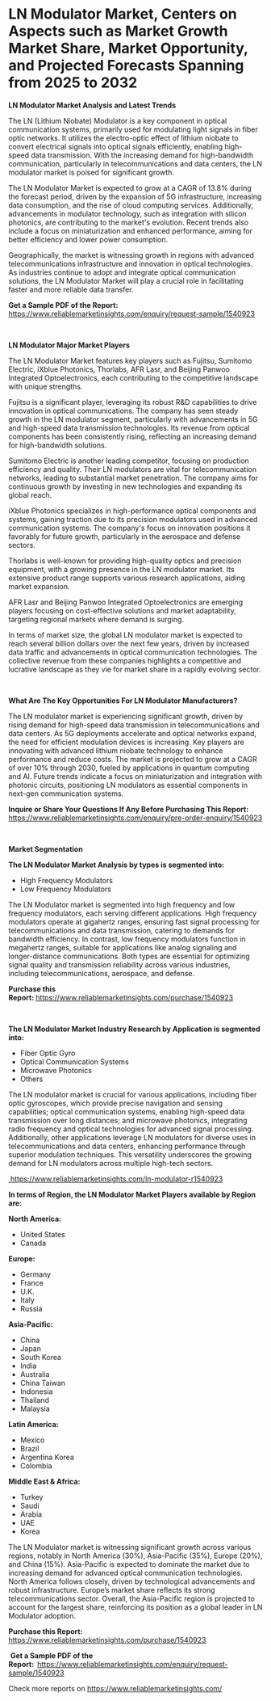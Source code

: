 <p><h1>LN Modulator Market, Centers on Aspects such as Market Growth Market Share, Market Opportunity, and Projected Forecasts Spanning from 2025 to 2032</h1></p><p><strong>LN Modulator Market Analysis and Latest Trends</strong></p>
<p><p>The LN (Lithium Niobate) Modulator is a key component in optical communication systems, primarily used for modulating light signals in fiber optic networks. It utilizes the electro-optic effect of lithium niobate to convert electrical signals into optical signals efficiently, enabling high-speed data transmission. With the increasing demand for high-bandwidth communication, particularly in telecommunications and data centers, the LN modulator market is poised for significant growth.</p><p>The LN Modulator Market is expected to grow at a CAGR of 13.8% during the forecast period, driven by the expansion of 5G infrastructure, increasing data consumption, and the rise of cloud computing services. Additionally, advancements in modulator technology, such as integration with silicon photonics, are contributing to the market's evolution. Recent trends also include a focus on miniaturization and enhanced performance, aiming for better efficiency and lower power consumption.</p><p>Geographically, the market is witnessing growth in regions with advanced telecommunications infrastructure and innovation in optical technologies. As industries continue to adopt and integrate optical communication solutions, the LN Modulator Market will play a crucial role in facilitating faster and more reliable data transfer.</p></p>
<p><strong>Get a Sample PDF of the Report:&nbsp;</strong> <a href="https://www.reliablemarketinsights.com/enquiry/request-sample/1540923?utm_campaign=2337&utm_medium=2&utm_source=Github&utm_content=ia&utm_term=11022025&utm_id=ln-modulator">https://www.reliablemarketinsights.com/enquiry/request-sample/1540923</a></p>
<p>&nbsp;</p>
<p><strong>LN Modulator Major Market Players</strong></p>
<p><p>The LN Modulator Market features key players such as Fujitsu, Sumitomo Electric, iXblue Photonics, Thorlabs, AFR Lasr, and Beijing Panwoo Integrated Optoelectronics, each contributing to the competitive landscape with unique strengths.</p><p>Fujitsu is a significant player, leveraging its robust R&D capabilities to drive innovation in optical communications. The company has seen steady growth in the LN modulator segment, particularly with advancements in 5G and high-speed data transmission technologies. Its revenue from optical components has been consistently rising, reflecting an increasing demand for high-bandwidth solutions.</p><p>Sumitomo Electric is another leading competitor, focusing on production efficiency and quality. Their LN modulators are vital for telecommunication networks, leading to substantial market penetration. The company aims for continuous growth by investing in new technologies and expanding its global reach.</p><p>iXblue Photonics specializes in high-performance optical components and systems, gaining traction due to its precision modulators used in advanced communication systems. The company's focus on innovation positions it favorably for future growth, particularly in the aerospace and defense sectors.</p><p>Thorlabs is well-known for providing high-quality optics and precision equipment, with a growing presence in the LN modulator market. Its extensive product range supports various research applications, aiding market expansion.</p><p>AFR Lasr and Beijing Panwoo Integrated Optoelectronics are emerging players focusing on cost-effective solutions and market adaptability, targeting regional markets where demand is surging.</p><p>In terms of market size, the global LN modulator market is expected to reach several billion dollars over the next few years, driven by increased data traffic and advancements in optical communication technologies. The collective revenue from these companies highlights a competitive and lucrative landscape as they vie for market share in a rapidly evolving sector.</p></p>
<p>&nbsp;</p>
<p><strong>What Are The Key Opportunities For LN Modulator Manufacturers?</strong></p>
<p><p>The LN modulator market is experiencing significant growth, driven by rising demand for high-speed data transmission in telecommunications and data centers. As 5G deployments accelerate and optical networks expand, the need for efficient modulation devices is increasing. Key players are innovating with advanced lithium niobate technology to enhance performance and reduce costs. The market is projected to grow at a CAGR of over 10% through 2030, fueled by applications in quantum computing and AI. Future trends indicate a focus on miniaturization and integration with photonic circuits, positioning LN modulators as essential components in next-gen communication systems.</p></p>
<p><strong>Inquire or Share Your Questions If Any Before Purchasing This Report:</strong> <a href="https://www.reliablemarketinsights.com/enquiry/pre-order-enquiry/1540923?utm_campaign=2337&utm_medium=2&utm_source=Github&utm_content=ia&utm_term=11022025&utm_id=ln-modulator">https://www.reliablemarketinsights.com/enquiry/pre-order-enquiry/1540923</a></p>
<p>&nbsp;</p>
<p><strong>Market Segmentation</strong></p>
<p><strong>The LN Modulator Market Analysis by types is segmented into:</strong></p>
<p><ul><li>High Frequency Modulators</li><li>Low Frequency Modulators</li></ul></p>
<p><p>The LN Modulator market is segmented into high frequency and low frequency modulators, each serving different applications. High frequency modulators operate at gigahertz ranges, ensuring fast signal processing for telecommunications and data transmission, catering to demands for bandwidth efficiency. In contrast, low frequency modulators function in megahertz ranges, suitable for applications like analog signaling and longer-distance communications. Both types are essential for optimizing signal quality and transmission reliability across various industries, including telecommunications, aerospace, and defense.</p></p>
<p><strong>Purchase this Report:&nbsp;</strong><a href="https://www.reliablemarketinsights.com/purchase/1540923?utm_campaign=2337&utm_medium=2&utm_source=Github&utm_content=ia&utm_term=11022025&utm_id=ln-modulator">https://www.reliablemarketinsights.com/purchase/1540923</a></p>
<p>&nbsp;</p>
<p><strong>The LN Modulator Market Industry Research by Application is segmented into:</strong></p>
<p><ul><li>Fiber Optic Gyro</li><li>Optical Communication Systems</li><li>Microwave Photonics</li><li>Others</li></ul></p>
<p><p>The LN modulator market is crucial for various applications, including fiber optic gyroscopes, which provide precise navigation and sensing capabilities; optical communication systems, enabling high-speed data transmission over long distances; and microwave photonics, integrating radio frequency and optical technologies for advanced signal processing. Additionally, other applications leverage LN modulators for diverse uses in telecommunications and data centers, enhancing performance through superior modulation techniques. This versatility underscores the growing demand for LN modulators across multiple high-tech sectors.</p></p>
<p><a href="https://www.reliablemarketinsights.com/ln-modulator-r1540923?utm_campaign=2337&utm_medium=2&utm_source=Github&utm_content=ia&utm_term=11022025&utm_id=ln-modulator">&nbsp;https://www.reliablemarketinsights.com/ln-modulator-r1540923</a></p>
<p><strong>In terms of Region, the LN Modulator Market Players available by Region are:</strong></p>
<p>
    <p> <strong> North America: </strong>
        <ul>
            <li>United States</li>
            <li>Canada</li>
        </ul>
        </p> 
    <p> <strong> Europe: </strong>
        <ul>
            <li>Germany</li>
            <li>France</li>
            <li>U.K.</li>
            <li>Italy</li>
            <li>Russia</li>
        </ul>
        </p> 
    <p> <strong> Asia-Pacific: </strong>
        <ul>
            <li>China</li>
            <li>Japan</li>
            <li>South Korea</li>
            <li>India</li>
            <li>Australia</li>
            <li>China Taiwan</li>
            <li>Indonesia</li>
            <li>Thailand</li>
            <li>Malaysia</li>
        </ul>
        </p> 
    <p> <strong> Latin America: </strong>
        <ul>
            <li>Mexico</li>
            <li>Brazil</li>
            <li>Argentina Korea</li>
            <li>Colombia</li>
        </ul>
        </p> 
    <p> <strong> Middle East & Africa: </strong>
        <ul>
            <li>Turkey</li>
            <li>Saudi</li>
            <li>Arabia</li>
            <li>UAE</li>
            <li>Korea</li>
        </ul>
    </p>
    </p>
<p><p>The LN Modulator market is witnessing significant growth across various regions, notably in North America (30%), Asia-Pacific (35%), Europe (20%), and China (15%). Asia-Pacific is expected to dominate the market due to increasing demand for advanced optical communication technologies. North America follows closely, driven by technological advancements and robust infrastructure. Europe’s market share reflects its strong telecommunications sector. Overall, the Asia-Pacific region is projected to account for the largest share, reinforcing its position as a global leader in LN Modulator adoption.</p></p>
<p><strong>Purchase this Report: </strong><a href="https://www.reliablemarketinsights.com/purchase/1540923?utm_campaign=2337&utm_medium=2&utm_source=Github&utm_content=ia&utm_term=11022025&utm_id=ln-modulator">https://www.reliablemarketinsights.com/purchase/1540923</a></p>
<p>&nbsp;<strong>Get a Sample PDF of the Report:&nbsp;&nbsp;</strong><a href="https://www.reliablemarketinsights.com/enquiry/request-sample/1540923?utm_campaign=2337&utm_medium=2&utm_source=Github&utm_content=ia&utm_term=11022025&utm_id=ln-modulator">https://www.reliablemarketinsights.com/enquiry/request-sample/1540923</a></p>
<p><strong></strong></p>
<p>Check more reports on <a href="https://www.reliablemarketinsights.com/?utm_campaign=2337&utm_medium=2&utm_source=Github&utm_content=ia&utm_term=11022025&utm_id=ln-modulator">https://www.reliablemarketinsights.com/</a></p>